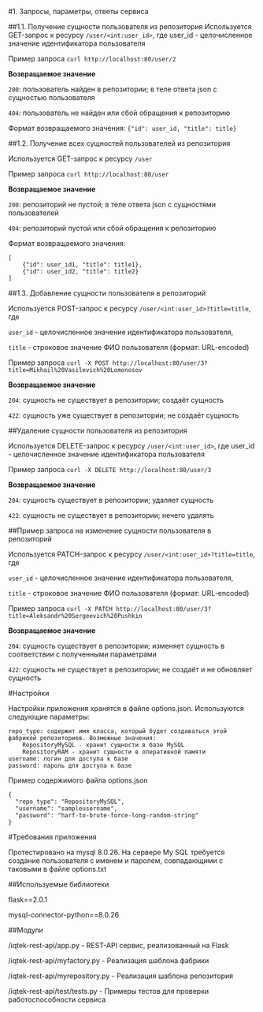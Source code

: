 #1. Запросы, параметры, ответы сервиса

##1.1. Получение сущности пользователя из репозитория
Используется GET-запрос к ресурсу ```/user/<int:user_id>```, где user_id - целочисленное значение идентификатора пользователя

Пример запроса
```curl http://localhost:80/user/2```

**Возвращаемое значение**

```200```: пользователь найден в репозитории; в теле ответа json с сущностью пользователя

```404```: пользователь не найден или сбой обращения к репозиторию

Формат возвращаемого значения: ```{"id": user_id, "title": title}```

##1.2. Получение всех сущностей пользователей из репозитория

Используется GET-запрос к ресурсу ```/user```

Пример запроса
```curl http://localhost:80/user```

**Возвращаемое значение**

```200```: репозиторий не пустой; в теле ответа json с сущностями пользователей

```404```: репозиторий пустой или сбой обращения к репозиторию

Формат возвращаемого значения: 
```
[
    {"id": user_id1, "title": title1}, 
    {"id": user_id2, "title": title2}
]
```

##1.3. Добавление сущности пользователя в репозиторий

Используется POST-запрос к ресурсу ```/user/<int:user_id>?title=title```, где 

```user_id``` - целочисленное значение идентификатора пользователя,

```title``` - строковое значение ФИО пользователя (формат: URL-encoded)


Пример запроса
```curl -X POST http://localhost:80/user/3?title=Mikhail%20Vasilevich%20Lomonosov```

**Возвращаемое значение**

```204```: сущность не существует в репозитории; создаёт сущность

```422```: сущность уже существует в репозитории; не создаёт сущность

##Удаление сущности пользователя из репозитория

Используется DELETE-запрос к ресурсу ```/user/<int:user_id>```, где user_id - целочисленное значение идентификатора пользователя


Пример запроса
```curl -X DELETE http://localhost:80/user/3```

**Возвращаемое значение**

```204```: сущность существует в репозитории; удаляет сущность

```422```: сущность не существует в репозитории; нечего удалять

##Пример запроса на изменение сущности пользователя в репозиторий

Используется PATCH-запрос к ресурсу ```/user/<int:user_id>?title=title```, где 

```user_id``` - целочисленное значение идентификатора пользователя,

```title``` - строковое значение ФИО пользователя (формат: URL-encoded)

Пример запроса
```curl -X PATCH http://localhost:80/user/3?title=Aleksandr%20Sergeevich%20Pushkin```

**Возвращаемое значение**

```204```: сущность существует в репозитории; изменяет сущность в соответствии с полученными параметрами

```422```: сущность не существует в репозитории; не создаёт и не обновляет сущность

#Настройки

Настройки приложения хранятся в файле options.json. Используются следующие параметры:
```
repo_type: содержит имя класса, который будет создаваться этой фабрикой репозиториев. Возможные значения:
    RepositoryMySQL - хранит сущности в базе MySQL
    RepositoryRAM - хранит сущности в оперативной памяти
username: логин для доступа к базе
password: пароль для доступа к базе
```

Пример содержимого файла options.json
```
{
  "repo_type": "RepositoryMySQL",
  "username": "sampleusername",
  "password": "harf-to-brute-force-long-random-string"
}
```

#Требования приложения

Протестировано на mysql 8.0.26. На сервере My SQL требуется создание пользователя с именем и паролем, совпадающими с таковыми в файле options.txt 

##Используемые библиотеки

flask==2.0.1

mysql-connector-python==8.0.26

##Модули

/iqtek-rest-api/app.py - REST-API сервис, реализованный на Flask

/iqtek-rest-api/myfactory.py - Реализация шаблона фабрики

/iqtek-rest-api/myrepository.py - Реализация шаблона репозитория

/iqtek-rest-api/test/tests.py - Примеры тестов для проверки работоспособности сервиса
